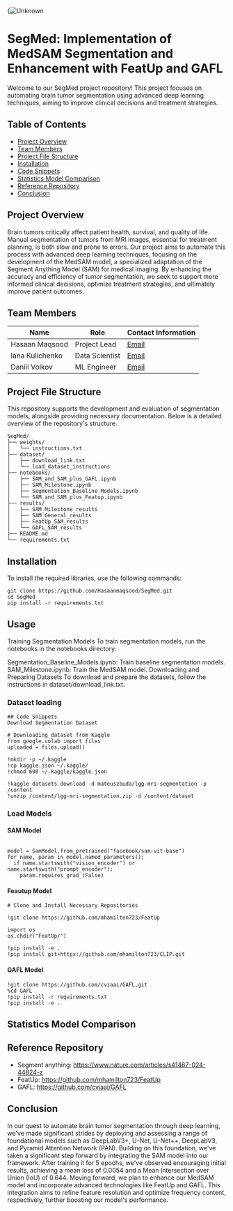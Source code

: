 (![Unknown](https://github.com/yanochka11/SegMed/assets/49607311/8963742d-adb0-4221-a28f-1405c98f0d60)

# SegMed: Implementation of MedSAM Segmentation and Enhancement with FeatUp and GAFL


Welcome to our SegMed project repository! This project focuses on automating brain tumor segmentation using advanced deep learning techniques, aiming to improve clinical decisions and treatment strategies.

## Table of Contents
- [Project Overview](#Project-Overview)
- [Team Members](#team-members)
- [Project File Structure](#Project-File-Structure)
- [Installation](#installation)
- [Code Snippets](#code-snippets)
- [Statistics Model Comparison](#statistics-model-comparison)
- [Reference Repository](#reference-repository)
- [Conclusion](#conclusion)

## Project Overview

Brain tumors critically affect patient health, survival, and quality of life. Manual segmentation of tumors from MRI images, essential for treatment planning, is both slow and prone to errors. Our project aims to automate this process with advanced deep learning techniques, focusing on the development of the MedSAM model, a specialized adaptation of the Segment Anything Model (SAM) for medical imaging. By enhancing the accuracy and efficiency of tumor segmentation, we seek to support more informed clinical decisions, optimize treatment strategies, and ultimately improve patient outcomes.

## Team Members

| Name              | Role                | Contact Information |
|-------------------|---------------------|---------------------|
| Hasaan Maqsood    | Project Lead        | [Email](mailto:Hasaan.Maqsood@skoltech.ru) |
| Iana Kulichenko   | Data Scientist      | [Email](mailto:Iana.Kulichenko@skoltech.ru) |
| Daniil Volkov     | ML Engineer         | [Email](mailto:Daniil.Volkov@skoltech.ru) |

## Project File Structure

This repository supports the development and evaluation of segmentation models, alongside providing necessary documentation. Below is a detailed overview of the repository's structure.

```plaintext
SegMed/
├── weights/
│   └── instructions.txt
├── dataset/
│   ├── download_link.txt
│   └── load_dataset_instructions
├── notebooks/
│   ├── SAM_and_SAM_plus_GAFL.ipynb
│   ├── SAM_Milestone.ipynb
│   ├── Segmentation_Baseline_Models.ipynb
│   └── SAM_and_SAM_plus_Featup.ipynb
├── results/
│   ├── SAM_Milestone_results
│   ├── SAM_General_results
│   ├── FeatUp_SAM_results
│   └── GAFL_SAM_results
├── README.md
└── requirements.txt
```
## Installation
To install the required libraries, use the following commands:
```
git clone https://github.com/Hasaanmaqsood/SegMed.git
cd SegMed
pip install -r requirements.txt
```

## Usage
Training Segmentation Models
To train segmentation models, run the notebooks in the notebooks directory:

Segmentation_Baseline_Models.ipynb: Train baseline segmentation models.
SAM_Milestone.ipynb: Train the MedSAM model.
Downloading and Preparing Datasets
To download and prepare the datasets, follow the instructions in dataset/download_link.txt.

### Dataset loading 
```
## Code Snippets
Download Segmentation Dataset

# Downloading dataset from Kaggle
from google.colab import files
uploaded = files.upload()

!mkdir -p ~/.kaggle
!cp kaggle.json ~/.kaggle/
!chmod 600 ~/.kaggle/kaggle.json

!kaggle datasets download -d mateuszbuda/lgg-mri-segmentation -p /content
!unzip /content/lgg-mri-segmentation.zip -d /content/dataset
```
### Load Models
#### SAM Model 
```

model = SamModel.from_pretrained("facebook/sam-vit-base")
for name, param in model.named_parameters():
  if name.startswith("vision_encoder") or name.startswith("prompt_encoder"):
    param.requires_grad_(False)
```
#### Feautup Model 
```
# Clone and Install Necessary Repositories

!git clone https://github.com/mhamilton723/FeatUp

import os
os.chdir("FeatUp/")

!pip install -e .
!pip install git+https://github.com/mhamilton723/CLIP.git

```
#### GAFL Model 
```
!git clone https://github.com/cviaai/GAFL.git
%cd GAFL
!pip install -r requirements.txt
!pip install -e .

```

## Statistics Model Comparison
## Reference Repository
- Segment anything: https://www.nature.com/articles/s41467-024-44824-z
- FeatUp: https://github.com/mhamilton723/FeatUp
- GAFL: https://github.com/cviaai/GAFL

## Conclusion
In our quest to automate brain tumor segmentation through deep learning, we've made significant strides by deploying and assessing a range of foundational models such as DeepLabV3+, U-Net, U-Net++, DeepLabV3, and Pyramid Attention Network (PAN). Building on this foundation, we've taken a significant step forward by integrating the SAM model into our framework. After training it for 5 epochs, we've observed encouraging initial results, achieving a mean loss of 0.0054 and a Mean Intersection over Union (IoU) of 0.644. Moving forward, we plan to enhance our MedSAM model and incorporate advanced technologies like FeatUp and GAFL. This integration aims to refine feature resolution and optimize frequency content, respectively, further boosting our model's performance.
